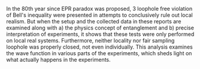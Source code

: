 In the 80th year since EPR paradox was proposed, 3 loophole free violation of Bell's inequality were presented in attempts to conclusively rule out local realism. But when the setup and the collected data in these reports are examined along with a) the physics concept of entanglement and b) precise interpretation of experiments, it shows that these tests were only performed on local real systems. Furthermore, neither locality nor fair sampling loophole was properly closed, not even individually. This analysis examines the wave function in various parts of the experiments, which sheds light on what actually happens in the experiments.
